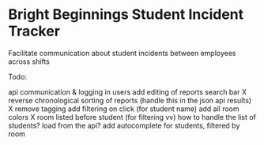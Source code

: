 # Bright Beginnings Student Incident Tracker

Facilitate communication about student incidents between employees across shifts


Todo:

api communication & logging in users
add editing of reports
search bar
X reverse chronological sorting of reports (handle this in the json api results)
X remove tagging
add filtering on click (for student name)
add all room colors
X room listed before student (for filtering vv)
  how to handle the list of students? load from the api?
add autocomplete for students, filtered by room
